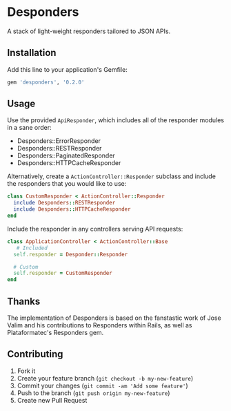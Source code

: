 # Desponders

A stack of light-weight responders tailored to JSON APIs.

## Installation

Add this line to your application's Gemfile:

```ruby
gem 'desponders', '0.2.0'
```

## Usage

Use the provided `ApiResponder`, which includes all of the responder modules in
a sane order:

* Desponders::ErrorResponder
* Desponders::RESTResponder
* Desponders::PaginatedResponder
* Desponders::HTTPCacheResponder

Alternatively, create a `ActionController::Responder` subclass and include the
responders that you would like to use:

```ruby
class CustomResponder < ActionController::Responder
  include Desponders::RESTResponder
  include Desponders::HTTPCacheResponder
end
```

Include the responder in any controllers serving API requests:

```ruby
class ApplicationController < ActionController::Base
   # Included
  self.responder = Desponder::Responder

  # Custom
  self.responder = CustomResponder
end
```

## Thanks

The implementation of Desponders is based on the fanstastic work of Jose Valim
and his contributions to Responders within Rails, as well as Plataformatec's
Responders gem.

## Contributing

1. Fork it
2. Create your feature branch (`git checkout -b my-new-feature`)
3. Commit your changes (`git commit -am 'Add some feature'`)
4. Push to the branch (`git push origin my-new-feature`)
5. Create new Pull Request
